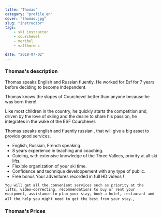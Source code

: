 ```yaml
---
title: "Thomas"
category: "profile_en"
cover: "thomas.jpg"
slug: "instructor"
tags:
    - ski instructor
    - courchevel
    - meribel
    - valthorens

date: "2018-07-02"
---
```


### Thomas's description

Thomas speaks English and Russian fluently. He worked for Esf for 7 years before deciding to become independent.

Thomas knows the slopes of Courchevel better than anyone because he was born there!

Like most children in the country, he quickly starts the competition and, driven by the love of skiing and the desire to share his passion, he integrates in the wake of the ESF Courchevel.

Thomas speaks english and fluently russian , that will give a big asset to provide good services. 

* English, Russian, French speaking.
* 8 years experience in teaching and coaching. 
* Guiding, with extensive knowledge of the Three Vallees, priority at all ski lifts.
* Flexible organization of your ski time.
* Confidence and technique developpement with any type of public.
* Free bonus Your adventures recorded in full HD videos !

`You will get all the convenient services such as priority at the lifts, video-correcting, recommendations to buy or rent your equipment, assistance to plan your stay, book a hotel, restaurant and all the help you might need to get the best from your stay.`,

### Thomas's Prices
